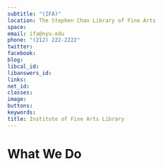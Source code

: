 ```yaml
---
subtitle: "(IFA)"
location: The Stephen Chan Library of Fine Arts
space: 
email: ifa@nyu.edu
phone: "(212) 222-2222"
twitter: 
facebook: 
blog: 
libcal_id: 
libanswers_id: 
links: 
net_id: 
classes: 
image: 
buttons: 
keywords: 
title: Institute of Fine Arts Library
---
```


# What We Do